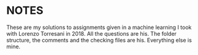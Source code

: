 # NOTES

These are my solutions to assignments given in a machine learning I took with Lorenzo Torresani in 2018. All the questions are his. The folder structure, the comments and the checking files are his. Everything else is mine. 
